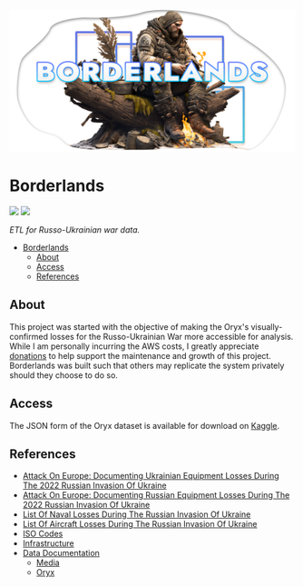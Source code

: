 [![](./assets/borderlands%20soldier%20header.png)](https://www.midjourney.com/app/jobs/c2dff0de-6977-4260-9368-95ec2b0752e6/)

# Borderlands

<a href="https://www.kaggle.com/dominictarro/borderlands" target="_blank"><img src="https://img.shields.io/badge/Kaggle-20BEFF?style=for-the-badge&logo=Kaggle&logoColor=white"></a>
<a href="https://patreon.com/tarrodot" target="_blank"><img src="https://img.shields.io/badge/Patreon-F96854?style=for-the-badge&logo=patreon&logoColor=white"></a>

*ETL for Russo-Ukrainian war data.*

- [Borderlands](#borderlands)
  - [About](#about)
  - [Access](#access)
  - [References](#references)

## About

This project was started with the objective of making the Oryx's visually-confirmed losses for the Russo-Ukrainian War more accessible for analysis. While I am personally incurring the AWS costs, I greatly appreciate [donations](https://patreon.com/tarrodot?utm_medium=clipboard_copy&utm_source=copyLink&utm_campaign=creatorshare_creator&utm_content=join_link) to help support the maintenance and growth of this project. Borderlands was built such that others may replicate the system privately should they choose to do so.

## Access

The JSON form of the Oryx dataset is available for download on [Kaggle](https://www.kaggle.com/dominictarro/borderlands).

## References

- [Attack On Europe: Documenting Ukrainian Equipment Losses During The 2022 Russian Invasion Of Ukraine](https://www.oryxspioenkop.com/2022/02/attack-on-europe-documenting-ukrainian.html)
- [Attack On Europe: Documenting Russian Equipment Losses During The 2022 Russian Invasion Of Ukraine](https://www.oryxspioenkop.com/2022/02/attack-on-europe-documenting-equipment.html)
- [List Of Naval Losses During The Russian Invasion Of Ukraine](https://www.oryxspioenkop.com/2022/03/list-of-naval-losses-during-2022.html)
- [List Of Aircraft Losses During The Russian Invasion Of Ukraine](https://www.oryxspioenkop.com/2022/03/list-of-aircraft-losses-during-2022.html)
- [ISO Codes](https://www.iso.org/obp/ui/#home)
- [Infrastructure](./infrastructure/README.md)
- [Data Documentation](./docs/)
  - [Media](./docs/Media.md)
  - [Oryx](./docs/Oryx.md)

